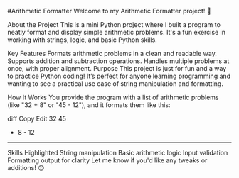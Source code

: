 #Arithmetic Formatter
Welcome to my Arithmetic Formatter project! 🎉

About the Project
This is a mini Python project where I built a program to neatly format and display simple arithmetic problems. It's a fun exercise in working with strings, logic, and basic Python skills.

Key Features
Formats arithmetic problems in a clean and readable way.
Supports addition and subtraction operations.
Handles multiple problems at once, with proper alignment.
Purpose
This project is just for fun and a way to practice Python coding! It’s perfect for anyone learning programming and wanting to see a practical use case of string manipulation and formatting.

How It Works
You provide the program with a list of arithmetic problems (like "32 + 8" or "45 - 12"), and it formats them like this:

diff
Copy
Edit
  32      45
+  8    - 12
-----    ----
Skills Highlighted
String manipulation
Basic arithmetic logic
Input validation
Formatting output for clarity
Let me know if you'd like any tweaks or additions! 😊
